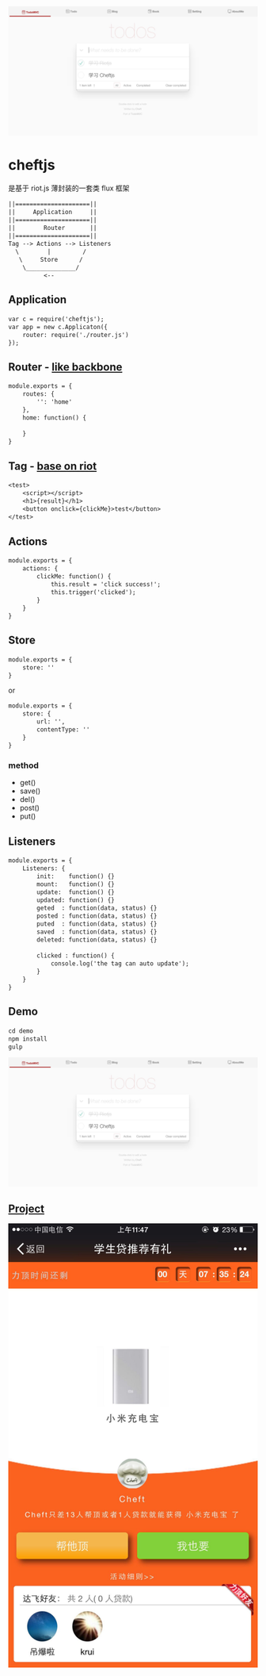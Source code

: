 ![Alt text](snapshot/demo.png)

# cheftjs
是基于 riot.js 薄封装的一套类 flux 框架


    ||=====================||      
    ||     Application     ||
    ||=====================||
    ||        Router       ||
    ||=====================||
    Tag --> Actions --> Listeners
      \        |         /
       \     Store      /
        \______________/
              <--

## Application
    var c = require('cheftjs');
    var app = new c.Applicaton({
        router: require('./router.js')
    });    

## Router - [like backbone](http://backbonejs.org/#Router-routes)
    module.exports = {
        routes: {
            '': 'home'
        },
        home: function() {

        }
    }

## Tag - [base on riot](https://github.com/riot/riot)
    <test>
        <script></script>
        <h1>{result}</h1>
        <button onclick={clickMe}>test</button>
    </test>

## Actions
    
    module.exports = {
        actions: {
            clickMe: function() {
                this.result = 'click success!';
                this.trigger('clicked');
            }
        }
    }

## Store

    module.exports = {
        store: ''
    }

or

    module.exports = {
        store: {
            url: '',
            contentType: ''
        }
    }

### method
* get()
* save()
* del()
* post()
* put()

## Listeners
    
    module.exports = {
        Listeners: {
            init:    function() {}
            mount:   function() {}
            update:  function() {}
            updated: function() {}
            geted  : function(data, status) {}
            posted : function(data, status) {}
            puted  : function(data, status) {}
            saved  : function(data, status) {}
            deleted: function(data, status) {}
            
            clicked : function() {
                console.log('the tag can auto update');
            }
        }
    }

## Demo
    cd demo
    npm install
    gulp

![Alt text](snapshot/demo.png)

## [Project](https://github.com/cheft/extend-frontend)
![Alt text](snapshot/1.jpg)

<!-- ### Snapshot
![Alt text](snapshot/1.jpg)
![Alt text](snapshot/2.jpg)
![Alt text](snapshot/3.jpg)
![Alt text](snapshot/4.jpg)
![Alt text](snapshot/5.jpg) -->